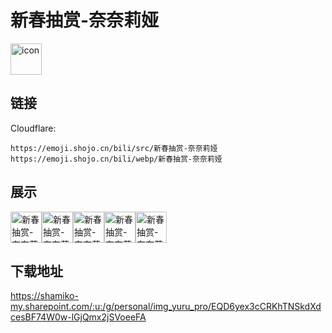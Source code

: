 # 新春抽赏-奈奈莉娅
<img src="https://emoji.shojo.cn/bili/src/新春抽赏-奈奈莉娅/icon.png" width="50" height="50" alt="icon">

## 链接
Cloudflare:
```
https://emoji.shojo.cn/bili/src/新春抽赏-奈奈莉娅
https://emoji.shojo.cn/bili/webp/新春抽赏-奈奈莉娅
```
## 展示
<img src="https://emoji.shojo.cn/bili/src/新春抽赏-奈奈莉娅/新春抽赏-奈奈莉娅-拜年啦.png" width="50" height="50" alt="新春抽赏-奈奈莉娅-拜年啦"><img src="https://emoji.shojo.cn/bili/src/新春抽赏-奈奈莉娅/新春抽赏-奈奈莉娅-给点.png" width="50" height="50" alt="新春抽赏-奈奈莉娅-给点"><img src="https://emoji.shojo.cn/bili/src/新春抽赏-奈奈莉娅/新春抽赏-奈奈莉娅-红包拿来.png" width="50" height="50" alt="新春抽赏-奈奈莉娅-红包拿来"><img src="https://emoji.shojo.cn/bili/src/新春抽赏-奈奈莉娅/新春抽赏-奈奈莉娅-亲亲.png" width="50" height="50" alt="新春抽赏-奈奈莉娅-亲亲"><img src="https://emoji.shojo.cn/bili/src/新春抽赏-奈奈莉娅/新春抽赏-奈奈莉娅-新春快乐.png" width="50" height="50" alt="新春抽赏-奈奈莉娅-新春快乐">

## 下载地址

https://shamiko-my.sharepoint.com/:u:/g/personal/img_yuru_pro/EQD6yex3cCRKhTNSkdXdcesBF74W0w-lGjQmx2jSVoeeFA